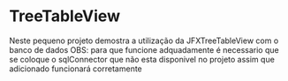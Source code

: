 # TreeTableView
Neste pequeno projeto demostra a utilização da JFXTreeTableView com o banco de dados
OBS: para que funcione adquadamente é necessario que se coloque o sqlConnector que não esta disponivel no projeto assim que adicionado funcionará corretamente
